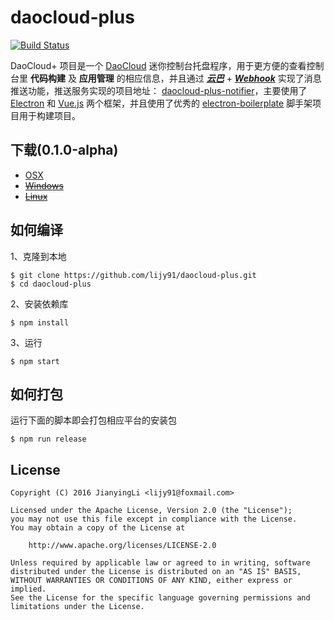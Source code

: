 daocloud-plus
==============

[![Build Status](https://api.travis-ci.org/lijy91/daocloud-plus.svg?branch=master)](https://travis-ci.org/lijy91/daocloud-plus)

DaoCloud+ 项目是一个 [DaoCloud](https://daocloud.io) 迷你控制台托盘程序，用于更方便的查看控制台里 **代码构建** 及 **应用管理** 的相应信息，并且通过 ***[云巴](https://yunba.io/)*** + ***[Webhook](http://docs.daocloud.io/api/#webhook)*** 实现了消息推送功能，推送服务实现的项目地址： [daocloud-plus-notifier](https://github.com/lijy91/daocloud-plus-notifier)，主要使用了 [Electron](https://electron.atom.io) 和 [Vue.js](https://vuejs.org) 两个框架，并且使用了优秀的 [electron-boilerplate](https://github.com/szwacz/electron-boilerplate) 脚手架项目用于构建项目。

## 下载(0.1.0-alpha)
- [OSX](https://github.com/lijy91/daocloud-plus/releases/download/0.1.0-alpha/daocloud-plus_0.1.0-osx.zip)
- ~~[Windows](http://jianying.li)~~
- ~~[Linux](http://jianying.li)~~

## 如何编译

1、克隆到本地
```
$ git clone https://github.com/lijy91/daocloud-plus.git
$ cd daocloud-plus
```

2、安装依赖库
```
$ npm install
```

3、运行
```
$ npm start
```

## 如何打包
运行下面的脚本即会打包相应平台的安装包

```
$ npm run release
```

## License

    Copyright (C) 2016 JianyingLi <lijy91@foxmail.com>

    Licensed under the Apache License, Version 2.0 (the "License");
    you may not use this file except in compliance with the License.
    You may obtain a copy of the License at

        http://www.apache.org/licenses/LICENSE-2.0

    Unless required by applicable law or agreed to in writing, software
    distributed under the License is distributed on an "AS IS" BASIS,
    WITHOUT WARRANTIES OR CONDITIONS OF ANY KIND, either express or implied.
    See the License for the specific language governing permissions and
    limitations under the License.
